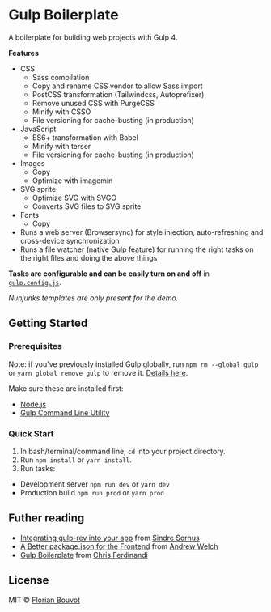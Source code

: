 # Gulp Boilerplate

A boilerplate for building web projects with Gulp 4.

**Features**

* CSS
  * Sass compilation
  * Copy and rename CSS vendor to allow Sass import 
  * PostCSS transformation (Tailwindcss, Autoprefixer)
  * Remove unused CSS with PurgeCSS
  * Minify with CSSO
  * File versioning for cache-busting (in production)
* JavaScript
  * ES6+ transformation with Babel
  * Minify with terser
  * File versioning for cache-busting (in production)
* Images
  * Copy
  * Optimize with imagemin
* SVG sprite
  * Optimize SVG with SVGO
  * Converts SVG files to SVG sprite
* Fonts
  * Copy
* Runs a web server (Browsersync) for style injection, auto-refreshing and cross-device synchronization
* Runs a file watcher (native Gulp feature) for running the right tasks on the right files and doing the above things

**Tasks are configurable and can be easily turn on and off** in [`gulp.config.js`](https://github.com/florianbouvot/gulp-boilerplate/blob/main/gulp.config.js).

*Nunjunks templates are only present for the demo.*

## Getting Started

### Prerequisites

Note: if you've previously installed Gulp globally, run `npm rm --global gulp` or `yarn global remove gulp` to remove it. [Details here](https://medium.com/gulpjs/gulp-sips-command-line-interface-e53411d4467).

Make sure these are installed first:
* [Node.js](https://nodejs.org/)
* [Gulp Command Line Utility](http://gulpjs.com/)

### Quick Start

1. In bash/terminal/command line, `cd` into your project directory.
2. Run `npm install` or `yarn install`.
3. Run tasks:
  * Development server `npm run dev` or `yarn dev`
  * Production build `npm run prod` or `yarn prod`

## Futher reading

* [Integrating gulp-rev into your app](https://github.com/sindresorhus/gulp-rev/blob/master/integration.md) from [Sindre Sorhus](https://sindresorhus.com)
* [A Better package.json for the Frontend](https://nystudio107.com/blog/a-better-package-json-for-the-frontend) from [Andrew Welch](https://nystudio107.com)
* [Gulp Boilerplate](https://github.com/cferdinandi/gulp-boilerplate) from [Chris Ferdinandi](https://gomakethings.com)

## License

MIT © [Florian Bouvot](https://github.com/florianbouvot)
